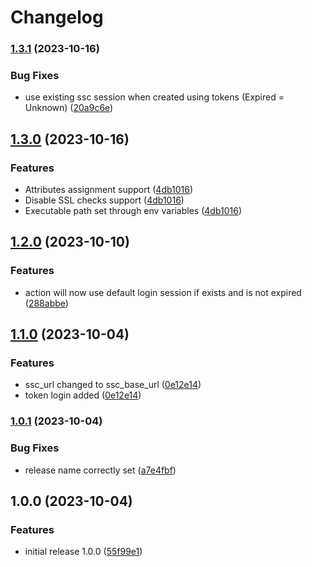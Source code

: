 # Changelog

### [1.3.1](https://www.github.com/agendry-pub/gha-ssc-create-application-version/compare/v1.3.0...v1.3.1) (2023-10-16)


### Bug Fixes

* use existing ssc session when created using tokens (Expired = Unknown) ([20a9c6e](https://www.github.com/agendry-pub/gha-ssc-create-application-version/commit/20a9c6e079aa837d768a827dc28b4590768cd07d))

## [1.3.0](https://www.github.com/agendry-pub/gha-ssc-create-application-version/compare/v1.2.0...v1.3.0) (2023-10-16)


### Features

* Attributes assignment support ([4db1016](https://www.github.com/agendry-pub/gha-ssc-create-application-version/commit/4db1016f4f1afa876214c5a0ef5a3961fe3195ea))
* Disable SSL checks support ([4db1016](https://www.github.com/agendry-pub/gha-ssc-create-application-version/commit/4db1016f4f1afa876214c5a0ef5a3961fe3195ea))
* Executable path set through env variables ([4db1016](https://www.github.com/agendry-pub/gha-ssc-create-application-version/commit/4db1016f4f1afa876214c5a0ef5a3961fe3195ea))

## [1.2.0](https://www.github.com/agendry-pub/gha-ssc-create-application-version/compare/v1.1.0...v1.2.0) (2023-10-10)


### Features

* action will now use default login session if exists and is not expired ([288abbe](https://www.github.com/agendry-pub/gha-ssc-create-application-version/commit/288abbed1c8fcf0eccf1035c0bd3a214a1d000c6))

## [1.1.0](https://www.github.com/agendry-pub/gha-ssc-create-application-version/compare/v1.0.1...v1.1.0) (2023-10-04)


### Features

* ssc_url changed to ssc_base_url ([0e12e14](https://www.github.com/agendry-pub/gha-ssc-create-application-version/commit/0e12e141d4cd12a902d075b7ab648a8dad60143d))
* token login added ([0e12e14](https://www.github.com/agendry-pub/gha-ssc-create-application-version/commit/0e12e141d4cd12a902d075b7ab648a8dad60143d))

### [1.0.1](https://www.github.com/agendry-pub/gha-ssc-create-application-version/compare/v1.0.0...v1.0.1) (2023-10-04)


### Bug Fixes

* release name correctly set ([a7e4fbf](https://www.github.com/agendry-pub/gha-ssc-create-application-version/commit/a7e4fbf7efbe752744ffe0e5e6095596203bffff))

## 1.0.0 (2023-10-04)


### Features

* initial release 1.0.0 ([55f99e1](https://www.github.com/agendry-pub/gha-ssc-create-application-version/commit/55f99e15d9fe381d222090eb9529e5f93543c9b7))
